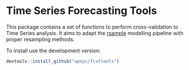 # Time Series Forecasting Tools

This package contains a set of functions to perform cross-validation to Time Series analysis. It aims to adapt the [rsample](https://tidymodels.github.io/rsample/) modelling pipeline with proper resampling methods.

To install use the development version:

```r
devtools::install_github("opoyc/fcsttools")
```